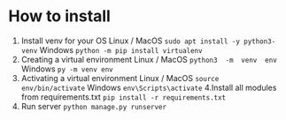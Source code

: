 # How to install
1. Install venv for your OS
Linux / MacOS
 ```sudo apt install -y python3-venv```
Windows
 ```python -m pip install virtualenv```
3. Creating a virtual environment
Linux / MacOS
 ```python3  -m  venv  env```
Windows
 ```py -m venv env```
4. Activating a virtual environment
Linux / MacOS
 ```source  env/bin/activate```
Windows
 ```env\Scripts\activate```
 4.Install all modules from requirements.txt
 ```pip install -r requirements.txt```
5. Run server
 ```python manage.py runserver```
